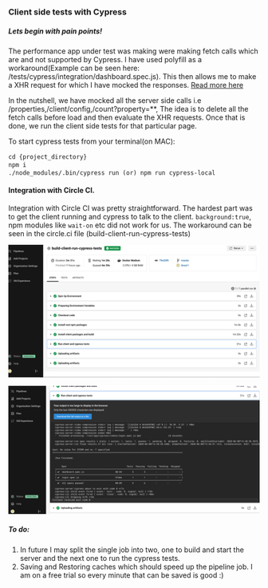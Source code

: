### Client side tests with Cypress

##### Lets begin with pain points!
The performance app under test was making were making fetch calls which are and not supported by Cypress. 
I have used polyfill as a workaround(Example can be seen here: /tests/cypress/integration/dashboard.spec.js). 
This then allows me to make a XHR request for which I have mocked the responses. [Read more here](https://github.com/cypress-io/cypress-example-recipes/blob/master/examples/stubbing-spying__window-fetch/cypress/integration/polyfill-fetch-from-tests-spec.js)

In the nutshell, we have mocked all the server side calls i.e /properties,/client/config,/count?property=**,
The idea is to delete all the fetch calls before load and then evaluate the XHR requests. Once that is done, we run the client side tests for that particular page.

To start cypress tests from your terminal(on MAC): 
```
cd {project_directory}
npm i
./node_modules/.bin/cypress run (or) npm run cypress-local
```

#### Integration with Circle CI.

Integration with Circle CI was pretty straightforward.
The hardest part was to get the client running and cypress to talk to the client. 
`background:true`, npm modules like `wait-on` etc did not work for us. 
The workaround can be seen in the circle.ci file (build-client-run-cypress-tests)

![Workflow](/Workflow.png)

![Passing Tests](/PassingTests.png)


##### To do:
1. In future I may split the single job into two, one to build and start the server and the next one to run the cypress tests.
2. Saving and Restoring caches which should speed up the pipeline job. I am on a free trial so every minute that can be saved is good :)

